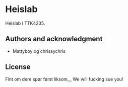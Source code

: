 # Heislab
Heislab i TTK4235.

## Authors and acknowledgment
- Mattyboy og chrissychris

## License
Fint om dere spør først liksom__
We will fucking sue you!
